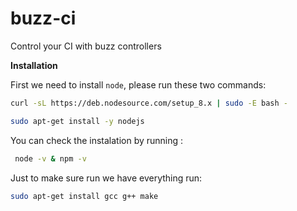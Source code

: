 # buzz-ci
Control your CI with buzz controllers

**Installation**


First we need to install `node`, please run these two commands:

```bash
curl -sL https://deb.nodesource.com/setup_8.x | sudo -E bash -

sudo apt-get install -y nodejs
```


You can check the instalation by running :

```bash
 node -v & npm -v
```


Just to make sure run we have everything run:

```bash
sudo apt-get install gcc g++ make
```



